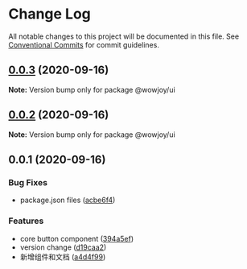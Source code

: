# Change Log

All notable changes to this project will be documented in this file.
See [Conventional Commits](https://conventionalcommits.org) for commit guidelines.

## [0.0.3](https://github.com/wow-joy/wowjoy/compare/@wowjoy/ui@0.0.2...@wowjoy/ui@0.0.3) (2020-09-16)

**Note:** Version bump only for package @wowjoy/ui





## [0.0.2](https://github.com/wow-joy/wowjoy/compare/@wowjoy/ui@0.0.1...@wowjoy/ui@0.0.2) (2020-09-16)

**Note:** Version bump only for package @wowjoy/ui





## 0.0.1 (2020-09-16)


### Bug Fixes

* package.json files ([acbe6f4](https://github.com/wow-joy/wowjoy/commit/acbe6f40904b78d5e100278a40e2810370389634))


### Features

* core button component ([394a5ef](https://github.com/wow-joy/wowjoy/commit/394a5efeffed3033c74a8325c08b08b5d126402c))
* version change ([d19caa2](https://github.com/wow-joy/wowjoy/commit/d19caa2de8f3c101291be5a52164921c259b2cdb))
* 新增组件和文档 ([a4d4f99](https://github.com/wow-joy/wowjoy/commit/a4d4f99f9d3335c901d5e268517ece2f16506b26))
